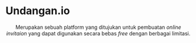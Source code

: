 # Undangan.io

<p align="center">
  Merupakan sebuah platform yang ditujukan untuk pembuatan <em>online invitaion</em> yang dapat digunakan secara bebas <em>free</em> dengan berbagai limitasi.
</p>
